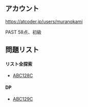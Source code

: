 ## アカウント
https://atcoder.jp/users/muranokami

PAST 58点、初級

## 問題リスト

#### リスト全探索
* [ABC128C](https://atcoder.jp/contests/abc128/tasks/abc128_c)

#### DP
* [ABC129C](https://atcoder.jp/contests/abc129/tasks/abc129_c)
